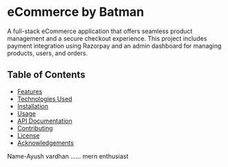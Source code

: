 # eCommerce by Batman

A full-stack eCommerce application that offers seamless product management and a secure checkout experience. This project includes payment integration using Razorpay and an admin dashboard for managing products, users, and orders.

## Table of Contents

- [Features](#features)
- [Technologies Used](#technologies-used)
- [Installation](#installation)
- [Usage](#usage)
- [API Documentation](#api-documentation)
- [Contributing](#contributing)
- [License](#license)
- [Acknowledgements](#acknowledgements)


Name-Ayush vardhan ......
mern enthusiast
